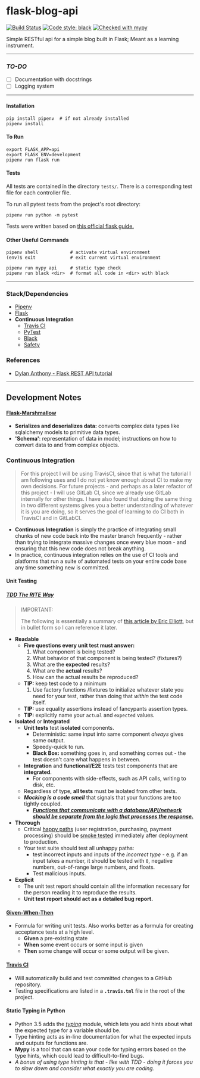 # flask-blog-api

[![Build Status](https://travis-ci.org/dbanty/python-rest.svg?branch=master)](https://travis-ci.org/dbanty/python-rest) [![Code style: black](https://img.shields.io/badge/code%20style-black-000000.svg)](https://github.com/ambv/black) [![Checked with mypy](http://www.mypy-lang.org/static/mypy_badge.svg)](http://mypy-lang.org/)

Simple RESTful api for a simple blog built in Flask; Meant as a learning instrument.

---

### *TO-DO*

- [ ] Documentation with docstrings
- [ ] Logging system

---

#### Installation
```shell
pip install pipenv  # if not already installed
pipenv install
```

#### To Run
```shell
export FLASK_APP=api
export FLASK_ENV=development
pipenv run flask run
```

#### Tests
All tests are contained in the directory `tests/`. There is a corresponding test file for each controller file.

To run all pytest tests from the project's root directory:
```shell
pipenv run python -m pytest
```

Tests were written based on [this official flask guide.](https://flask.palletsprojects.com/en/1.1.x/testing/)

#### Other Useful Commands

```shell
pipenv shell			# activate virtual environment
(env)$ exit				# exit current virtual environment

pipenv run mypy api		# static type check
pipenv run black <dir>	# format all code in <dir> with black
```



---

### Stack/Dependencies
* [Pipenv](https://github.com/pypa/pipenv)
* [Flask](https://flask.palletsprojects.com/en/1.1.x/)
* **Continuous Integration**
  * [Travis CI](https://travis-ci.org/)
  * [PyTest](https://pytest.org/en/latest/)
  * [Black](https://github.com/ambv/black)
  * [Safety](https://pyup.io/safety/)

### References
* [Dylan Anthony - Flask REST API tutorial](https://dev.to/dbanty/python-rest-api-flask-basics-3ffn)

---

## Development Notes

#### [Flask-Marshmallow](https://flask-marshmallow.readthedocs.io/en/latest/)

* **Serializes and deserializes data:** converts complex data types like sqlalchemy models to primitive data types.
* **'Schema'**: representation of data in model; instructions on how to convert data to and from complex objects.

### Continuous Integration

>  For this project I will be using TravisCI, since that is what the tutorial I am following uses and I do not yet know enough about CI to make my own decisions.
>  For future projects - and perhaps as a later refactor of this project - I will use GitLab CI, since we already use GitLab internally for other things.
>  I have also found that doing the same thing in two different systems gives you a better understanding of whatever it is you are doing, so it serves the goal of learning to do CI both in TravisCI and in GitLabCI.

* **Continuous Integration** is simply the practice of integrating small chunks of new code back into the master branch frequently - rather than trying to integrate massive changes once every blue moon - and ensuring that this new code does not break anything.
* In practice, continuous integration relies on the use of CI tools and platforms that run a suite of automated tests on your entire code base any time something new is committed.

#### Unit Testing

##### [TDD The RITE Way](https://medium.com/javascript-scene/tdd-the-rite-way-53c9b46f45e3)

> IMPORTANT:
>
> The following is essentially a summary of [this article by Eric Elliott](https://medium.com/javascript-scene/tdd-the-rite-way-53c9b46f45e3), but in bullet form so I can reference it later.

* **Readable**
  * **Five questions every unit test must answer:**
    1. What component is being tested?
    2. What behavior of that component is being tested? (fixtures?)
    3. What are the **expected** results?
    4. What are the **actual** results?
    5. How can the actual results be reproduced?
  * **TIP:** keep test code to a minimum
     1. Use factory functions /fixtures to initialize  whatever state you need for your test, rather than doing that *within* the test code itself.
  * **TIP:** use equality assertions instead of fancypants assertion types.
  * **TIP:** explicitly name your `actual` and `expected` values.
* **Isolated** or **Integrated**
  * **Unit tests** test **isolated** components.
    * Deterministic: same input into same component *always* gives same output.
    * Speedy-quick to run.
    * **Black Box:** something goes in, and something comes out - the test doesn't care what happens in between.
  * **Integration** and **functional/E2E** tests test components that are **integrated**.
    * For components with side-effects, such as API calls, writing to disk, etc.
  * Regardless of type, **all tests** must be isolated from other tests.
  * ***Mocking is a code smell*** that signals that your functions are too tightly coupled.
    * <u>***Functions that communicate with a database/API/network should be separate from the logic that processes the response.***</u>
* **Thorough**
  * Critical [happy paths](https://en.wikipedia.org/wiki/Happy_path) (user registration, purchasing, payment processing) should be [smoke tested](https://www.techopedia.com/definition/4354/smoke-testing) immediately after deployment to production.
  * Your test suite should test all unhappy paths:
    * test incorrect inputs and inputs of the *incorrect type* - e.g. if an input takes a number, it should be tested with `0`, negative numbers, out-of-range large numbers, and floats.
    * Test malicious inputs.
* **Explicit**
  * The unit test report should contain all the information necessary for the person reading it to reproduce the  results.
  * **Unit test report should act as a detailed bug report.**

#### [Given-When-Then](https://martinfowler.com/bliki/GivenWhenThen.html)

* Formula for writing unit tests. Also works better as a formula for creating acceptance tests at a high level.
  * **Given** a pre-existing state
  * **When** some event occurs or some input is given
  * **Then** some change will occur or some output will be given.



#### [Travis CI](https://travis-ci.org/)

* Will automatically build and test committed changes to a GitHub repository.
* Testing specifications are listed in a **`.travis.tml`** file in the root of the project.

#### Static Typing in Python

* Python 3.5 adds the [*typing*](https://docs.python.org/3/library/typing.html?highlight=typing#module-typing) module, which lets you add hints about what the expected type for a variable should be.
* Type hinting acts as in-line documentation for what the expected inputs and outputs for functions are.
* **Mypy** is a tool that can scan your code for typing errors based on the type hints, which could lead to difficult-to-find bugs.
* *A bonus of using type hinting is that - like with TDD - doing it forces you to slow down and consider what exactly you are coding.*

